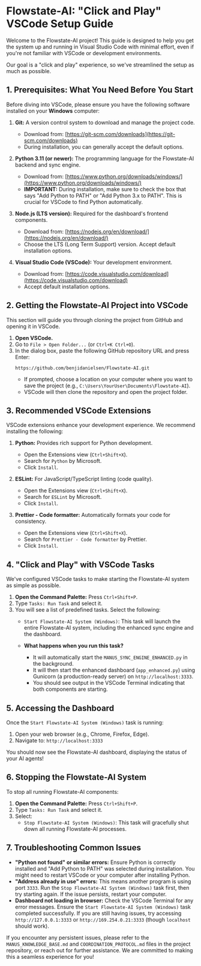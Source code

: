 # Flowstate-AI: "Click and Play" VSCode Setup Guide

Welcome to the Flowstate-AI project! This guide is designed to help you get the system up and running in Visual Studio Code with minimal effort, even if you're not familiar with VSCode or development environments.

Our goal is a "click and play" experience, so we've streamlined the setup as much as possible.

## 1. Prerequisites: What You Need Before You Start

Before diving into VSCode, please ensure you have the following software installed on your **Windows** computer:

1.  **Git:** A version control system to download and manage the project code.
    *   Download from: [https://git-scm.com/downloads](https://git-scm.com/downloads)
    *   During installation, you can generally accept the default options.

2.  **Python 3.11 (or newer):** The programming language for the Flowstate-AI backend and sync engine.
    *   Download from: [https://www.python.org/downloads/windows/](https://www.python.org/downloads/windows/)
    *   **IMPORTANT:** During installation, make sure to check the box that says "Add Python to PATH" or "Add Python 3.x to PATH". This is crucial for VSCode to find Python automatically.

3.  **Node.js (LTS version):** Required for the dashboard's frontend components.
    *   Download from: [https://nodejs.org/en/download/](https://nodejs.org/en/download/)
    *   Choose the LTS (Long Term Support) version. Accept default installation options.

4.  **Visual Studio Code (VSCode):** Your development environment.
    *   Download from: [https://code.visualstudio.com/download](https://code.visualstudio.com/download)
    *   Accept default installation options.

## 2. Getting the Flowstate-AI Project into VSCode

This section will guide you through cloning the project from GitHub and opening it in VSCode.

1.  **Open VSCode.**
2.  Go to `File > Open Folder...` (or `Ctrl+K Ctrl+O`).
3.  In the dialog box, paste the following GitHub repository URL and press Enter:
    ```
    https://github.com/benjidanielsen/Flowstate-AI.git
    ```
    *   If prompted, choose a location on your computer where you want to save the project (e.g., `C:\Users\YourUser\Documents\Flowstate-AI`).
    *   VSCode will then clone the repository and open the project folder.

## 3. Recommended VSCode Extensions

VSCode extensions enhance your development experience. We recommend installing the following:

1.  **Python:** Provides rich support for Python development.
    *   Open the Extensions view (`Ctrl+Shift+X`).
    *   Search for `Python` by Microsoft.
    *   Click `Install`.

2.  **ESLint:** For JavaScript/TypeScript linting (code quality).
    *   Open the Extensions view (`Ctrl+Shift+X`).
    *   Search for `ESLint` by Microsoft.
    *   Click `Install`.

3.  **Prettier - Code formatter:** Automatically formats your code for consistency.
    *   Open the Extensions view (`Ctrl+Shift+X`).
    *   Search for `Prettier - Code formatter` by Prettier.
    *   Click `Install`.

## 4. "Click and Play" with VSCode Tasks

We've configured VSCode tasks to make starting the Flowstate-AI system as simple as possible.

1.  **Open the Command Palette:** Press `Ctrl+Shift+P`.
2.  Type `Tasks: Run Task` and select it.
3.  You will see a list of predefined tasks. Select the following:
    *   `Start Flowstate-AI System (Windows)`: This task will launch the entire Flowstate-AI system, including the enhanced sync engine and the dashboard.

    *   **What happens when you run this task?**
        *   It will automatically start the `MANUS_SYNC_ENGINE_ENHANCED.py` in the background.
        *   It will then start the enhanced dashboard (`app_enhanced.py`) using Gunicorn (a production-ready server) on `http://localhost:3333`.
        *   You should see output in the VSCode Terminal indicating that both components are starting.

## 5. Accessing the Dashboard

Once the `Start Flowstate-AI System (Windows)` task is running:

1.  Open your web browser (e.g., Chrome, Firefox, Edge).
2.  Navigate to: `http://localhost:3333`

You should now see the Flowstate-AI dashboard, displaying the status of your AI agents!

## 6. Stopping the Flowstate-AI System

To stop all running Flowstate-AI components:

1.  **Open the Command Palette:** Press `Ctrl+Shift+P`.
2.  Type `Tasks: Run Task` and select it.
3.  Select:
    *   `Stop Flowstate-AI System (Windows)`: This task will gracefully shut down all running Flowstate-AI processes.

## 7. Troubleshooting Common Issues

*   **"Python not found" or similar errors:** Ensure Python is correctly installed and "Add Python to PATH" was selected during installation. You might need to restart VSCode or your computer after installing Python.
*   **"Address already in use" errors:** This means another program is using port `3333`. Run the `Stop Flowstate-AI System (Windows)` task first, then try starting again. If the issue persists, restart your computer.
*   **Dashboard not loading in browser:** Check the VSCode Terminal for any error messages. Ensure the `Start Flowstate-AI System (Windows)` task completed successfully. If you are still having issues, try accessing `http://127.0.0.1:3333` or `http://169.254.0.21:3333` (though `localhost` should work).

If you encounter any persistent issues, please refer to the `MANUS_KNOWLEDGE_BASE.md` and `COORDINATION_PROTOCOL.md` files in the project repository, or reach out for further assistance. We are committed to making this a seamless experience for you!
